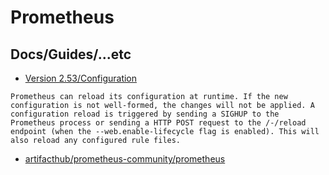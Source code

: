 # Prometheus


## Docs/Guides/...etc

* [Version 2.53/Configuration](https://prometheus.io/docs/prometheus/2.53/configuration/configuration/)

```
Prometheus can reload its configuration at runtime. If the new configuration is not well-formed, the changes will not be applied. A configuration reload is triggered by sending a SIGHUP to the Prometheus process or sending a HTTP POST request to the /-/reload endpoint (when the --web.enable-lifecycle flag is enabled). This will also reload any configured rule files.
```

* [artifacthub/prometheus-community/prometheus](https://artifacthub.io/packages/helm/prometheus-community/prometheus)